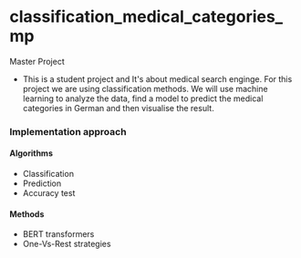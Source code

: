 # classification_medical_categories_mp
Master Project
* This is a student project and It's about medical search enginge. For this project we are using classification methods. We will use machine learning to analyze the data, find a model to predict the medical categories in German and then visualise the result.
  
  
### Implementation approach  

#### Algorithms 

* Classification
* Prediction 
* Accuracy test



#### Methods 

* BERT transformers
* One-Vs-Rest strategies
